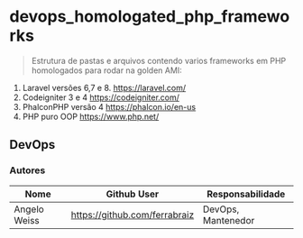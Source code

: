 # devops_homologated_php_frameworks


> Estrutura de pastas e arquivos contendo varios frameworks em PHP homologados para rodar na golden AMI: 
 1) Laravel versões 6,7 e 8. https://laravel.com/
 2) Codeigniter 3 e 4 https://codeigniter.com/
 3) PhalconPHP versão 4 https://phalcon.io/en-us
 4) PHP puro OOP https://www.php.net/
 
## DevOps

### Autores

| Nome                  | Github User                     | Responsabilidade    | 
|---                    |---                              |---                  |
| Angelo Weiss          | https://github.com/ferrabraiz   | DevOps, Mantenedor  |
